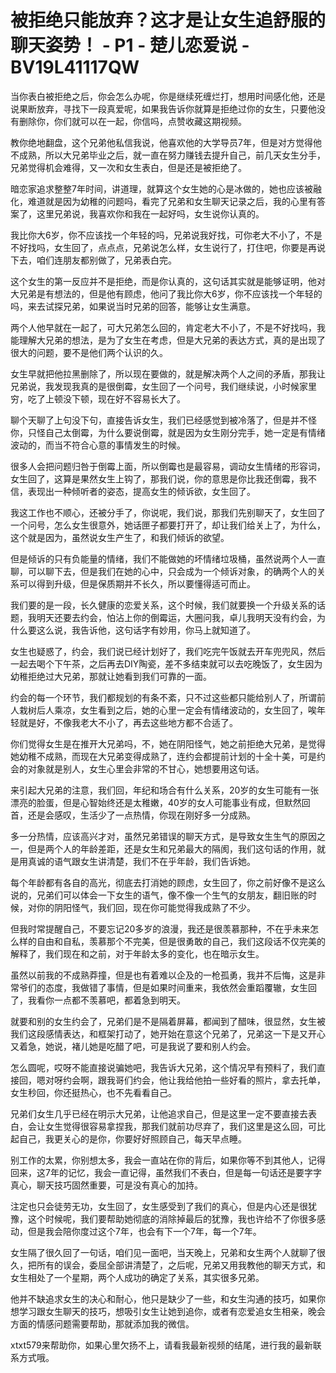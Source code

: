 # 被拒绝只能放弃？这才是让女生追舒服的聊天姿势！ - P1 - 楚儿恋爱说 - BV19L41117QW

当你表白被拒绝之后，你会怎么办呢，你是继续死缠烂打，想用时间感化他，还是说果断放弃，寻找下一段真爱呢，如果我告诉你就算是拒绝过你的女生，只要他没有删除你，你们就可以在一起，你信吗，点赞收藏这期视频。

教你绝地翻盘，这个兄弟他私信我说，他喜欢他的大学导员7年，但是对方觉得他不成熟，所以大兄弟毕业之后，就一直在努力赚钱去提升自己，前几天女生分手，兄弟觉得机会难得，又一次和女生表白，但是还是被拒绝了。

暗恋家追求整整7年时间，讲道理，就算这个女生她的心是冰做的，她也应该被融化，难道就是因为幼稚的问题吗，看完了兄弟和女生聊天记录之后，我的心里有答案了，这里兄弟说，我喜欢你和我在一起好吗，女生说你认真的。

我比你大6岁，你不应该找一个年轻的吗，兄弟说我好找，可你老大不小了，不是不好找吗，女生回了，点点点，兄弟说怎么样，女生说行了，打住吧，你要是再说下去，咱们连朋友都别做了，兄弟表白完。

这个女生的第一反应并不是拒绝，而是你认真的，这句话其实就是能够证明，他对大兄弟是有想法的，但是他有顾虑，他问了我比你大6岁，你不应该找一个年轻的吗，来去试探兄弟，如果说当时兄弟的回答，能够让女生满意。

两个人他早就在一起了，可大兄弟怎么回的，肯定老大不小了，不是不好找吗，我能理解大兄弟的想法，是为了女生在考虑，但是大兄弟的表达方式，真的是出现了很大的问题，要不是他们两个认识的久。

女生早就把他拉黑删除了，所以现在要做的，就是解决两个人之间的矛盾，那我让兄弟说，我发现我真的是很倒霉，女生回了一个问号，我们继续说，小时候家里穷，吃了上顿没下顿，现在好不容易长大了。

聊个天聊了上句没下句，直接告诉女生，我们已经感觉到被冷落了，但是并不怪你，只怪自己太倒霉，为什么要说倒霉，就是因为女生刚分完手，她一定是有情绪波动的，而当不符合心意的事情发生的时候。

很多人会把问题归咎于倒霉上面，所以倒霉也是最容易，调动女生情绪的形容词，女生回了，这算是果然女生上钩了，那我们说，你的意思是你比我还倒霉，我不信，表现出一种倾听者的姿态，提高女生的倾诉欲，女生回了。

我这工作也不顺心，还被分手了，你说呢，我们说，那我们先别聊天了，女生回了一个问号，怎么女生很意外，她话匣子都要打开了，却让我们给关上了，为什么，这个就是因为，虽然说女生产生了，和我们倾诉的欲望。

但是倾诉的只有负能量的情绪，我们不能做她的坏情绪垃圾桶，虽然说两个人一直聊，可以聊下去，但是我们在她的心中，只会成为一个倾诉对象，的确两个人的关系可以得到升级，但是保质期并不长久，所以要懂得适可而止。

我们要的是一段，长久健康的恋爱关系，这个时候，我们就要换一个升级关系的话题，我明天还要去约会，怕沾上你的倒霉运，大圈问我，卓儿我明天没有约会，为什么要这么说，我告诉他，这句话字有妙用，你马上就知道了。

女生也疑惑了，约会，我们说已经计划好了，我们吃完午饭就去开车兜兜风，然后一起去喝个下午茶，之后再去DIY陶瓷，差不多结束就可以去吃晚饭了，女生因为幼稚拒绝过大兄弟，那就让她看到我们可靠的一面。

约会的每一个环节，我们都规划的有条不紊，只不过这些都只能给别人了，所谓前人栽树后人乘凉，女生看到之后，她的心里一定会有情绪波动的，女生回了，唉年轻就是好，不像我老大不小了，再去这些地方都不合适了。

你们觉得女生是在推开大兄弟吗，不，她在阴阳怪气，她之前拒绝大兄弟，是觉得她幼稚不成熟，而现在大兄弟变得成熟了，连约会都提前计划的十全十美，可是约会的对象就是别人，女生心里会非常的不甘心，她想要用这句话。

来引起大兄弟的注意，我们回，年纪和场合有什么关系，20岁的女生可能有一张漂亮的脸蛋，但是心智始终还是太稚嫩，40岁的女人可能事业有成，但默然回首，还是会感叹，生活少了一点热情，你现在刚好多一分成熟。

多一分热情，应该高兴才对，虽然兄弟错误的聊天方式，是导致女生生气的原因之一，但是两个人的年龄差距，还是女生和兄弟最大的隔阂，我们这句话的作用，就是用真诚的语气跟女生讲清楚，我们不在乎年龄，我们告诉她。

每个年龄都有各自的高光，彻底去打消她的顾虑，女生回了，你之前好像不是这么说的，兄弟们可以体会一下女生的语气，像不像一个生气的女朋友，翻旧账的时候，对你的阴阳怪气，我们回，现在你可能觉得我成熟了不少。

但我时常提醒自己，不要忘记20多岁的浪漫，我还是很羡慕那种，不在乎未来怎么样的自由和自私，羡慕那个不完美，但是很勇敢的自己，我们这段话不仅完美的解释了，我们现在和之前，对于年龄太多的变化，也在暗示女生。

虽然以前我的不成熟莽撞，但是也有着难以企及的一枪孤勇，我并不后悔，这是非常爷们的态度，我做错了事情，但是如果时间重来，我依然会重蹈覆辙，女生回了，我看你一点都不羡慕吧，都着急到明天。

就要和别的女生约会了，兄弟们是不是隔着屏幕，都闻到了醋味，很显然，女生被我们这段感情表达，和框架打动了，她开始在意这个兄弟了，兄弟这一下是又开心又着急，她说，褚儿她是吃醋了吧，可是我说了要和别人约会。

怎么圆呢，哎呀不能直接说骗她吧，我告诉大兄弟，这个情况早有预料了，我们直接回，嗯对呀约会啊，跟我哥们约会，他让我给他拍一些好看的照片，拿去托单，女生秒回，你还挺热心，也不先看看自己。

兄弟们女生几乎已经在明示大兄弟，让他追求自己，但是这里一定不要直接去表白，会让女生觉得很容易拿捏我，那我们就前功尽弃了，我们这里是这么回，可比起自己，我更关心的是你，你要好好照顾自己，每天早点睡。

别工作的太累，你别想太多，我会一直站在你的背后，如果你等不到其他人，记得回来，这7年的记忆，我会一直记得，虽然我们不表白，但是每一句话还是要字字真心，聊天技巧固然重要，可是没有真心的加持。

注定也只会徒劳无功，女生回了，女生感受到了我们的真心，但是内心还是很犹豫，这个时候呢，我们要帮助她彻底的消除掉最后的犹豫，我也许给不了你很多感动，但是我会陪你度过这个7年，也会有下一个7年，每一个7年。

女生隔了很久回了一句话，咱们见一面吧，当天晚上，兄弟和女生两个人就聊了很久，把所有的误会，委屈全部讲清楚了，之后呢，兄弟又用我教他的聊天方式，和女生相处了一个星期，两个人成功的确定了关系，其实很多兄弟。

他并不缺追求女生的决心和耐心，他只是缺少了一些，和女生沟通的技巧，如果你想学习跟女生聊天的技巧，想吸引女生让她到追你，或者有恋爱追女生相亲，晚会方面的情感问题需要帮助，那就添加我的微信。

xtxt579来帮助你，如果心里欠扬不上，请看我最新视频的结尾，进行我的最新联系方式哦。